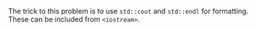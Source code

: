 The trick to this problem is to use `std::cout` and `std::endl` for formatting.
These can be included from `<iostream>`.
